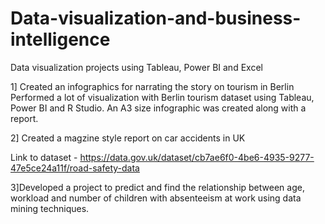 # Data-visualization-and-business-intelligence
Data visualization projects using Tableau, Power BI and Excel

1] Created an infographics for narrating the story on tourism in Berlin
Performed a lot of visualization with Berlin tourism dataset using Tableau, Power BI and R Studio.
An A3 size infographic was created along with a report.

2] Created a magzine style report on car accidents in UK 
 
 Link to dataset - https://data.gov.uk/dataset/cb7ae6f0-4be6-4935-9277-47e5ce24a11f/road-safety-data

3]Developed a project to predict and find the relationship between age, workload and number of
children with absenteeism at work using data mining techniques.
